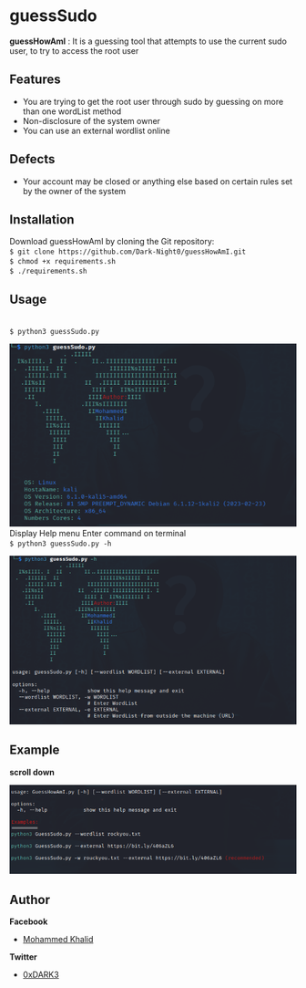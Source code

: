 # guessSudo 

**guessHowAmI** : It is a guessing tool that attempts to use the current sudo user, to try to access the root user


## Features
*	You are trying to get the root user through sudo by guessing on more than one wordList method
*	Non-disclosure of the system owner
*	You can use an external wordlist online


## Defects
* Your account may be closed or anything else based on certain rules set by the owner of the system


## Installation
Download guessHowAmI by cloning the Git repository:
<br />```$ git clone https://github.com/Dark-Night0/guessHowAmI.git```
<br />```$ chmod +x requirements.sh```
<br />```$ ./requirements.sh ```

## Usage
<br />```$ python3 guessSudo.py```
<br />

![alt text](.banner.png)
Display Help menu Enter command on terminal 
<br />```$ python3 guessSudo.py -h```
<br />

![alt text](.help_menu.png)

## Example

**scroll down**

  ![alt text](.Example.png)

## Author

 **Facebook** 
* [Mohammed Khalid](https://www.facebook.com/profile.php?id=100085121092587)

 **Twitter** 
* [0xDARK3](https://twitter.com/0xDARK3)
